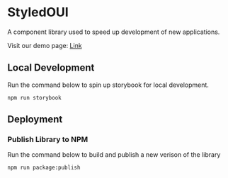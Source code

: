 # StyledOUI

A component library used to speed up development of new applications.

Visit our demo page: [Link](https://styledoui.now.sh)

## Local Development

Run the command below to spin up storybook for local development.

```
npm run storybook
```

## Deployment

### Publish Library to NPM

Run the command below to build and publish a new verison of the library

```
npm run package:publish
```
